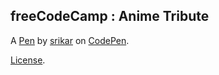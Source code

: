 freeCodeCamp : Anime Tribute
----------------------------


A [Pen](https://codepen.io/SrikarNanduri/pen/MEBKVN) by [srikar](https://codepen.io/SrikarNanduri) on [CodePen](https://codepen.io).

[License](https://codepen.io/SrikarNanduri/pen/MEBKVN/license).